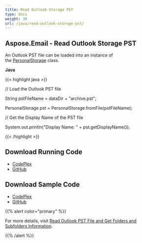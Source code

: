 ```yaml
---
title: Read Outlook Storage PST
type: docs
weight: 30
url: /java/read-outlook-storage-pst/
---
```


## **Aspose.Email - Read Outlook Storage PST**
An Outlook PST file can be loaded into an instance of the [PersonalStorage](https://apireference.aspose.com/email/java/com.aspose.email.class-use/PersonalStorage) class.

**Java**

{{< highlight java >}}

 // Load the Outlook PST file

String pstFileName = dataDir + "archive.pst";

PersonalStorage pst = PersonalStorage.fromFile(pstFileName);

// Get the Display Name of the PST file

System.out.println("Display Name: " + pst.getDisplayName());


{{< /highlight >}}
## **Download Running Code**
- [CodePlex](https://asposeemailjavaapachepoi.codeplex.com/releases/view/618811)
- [GitHub](https://github.com/aspose-email/Aspose.Email-for-Java/releases/tag/Aspose.Email_Java_for_Apache_POI-v1.0.0)
## **Download Sample Code**
- [CodePlex](https://asposeemailjavaapachepoi.codeplex.com/SourceControl/latest#src/main/java/com/aspose/email/examples/asposefeatures/outlookstorage/readpst/AsposeReadOutlookPST.java)
- [GitHub](https://github.com/aspose-email/Aspose.Email-for-Java/tree/master/Plugins/Aspose_Email_for_Apache_POI/src/main/java/com/aspose/email/examples/asposefeatures/outlookstorage/readpst/AsposeReadOutlookPST.java)

{{% alert color="primary" %}} 

For more details, visit [Read Outlook PST File and Get Folders and Subfolders Information](/java/read-outlook-pst-file-and-get-folders-and-subfolders-information/).

{{% /alert %}}
